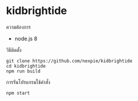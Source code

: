 # kidbrightide

ความต้องการ
- node.js 8

วิธีติดตั้ง

```
git clone https://github.com/nexpie/kidbrightide
cd kidbrightide
npm run build
```

การรันโปรแกรมใช้คำสั่ง
```
npm start
```
